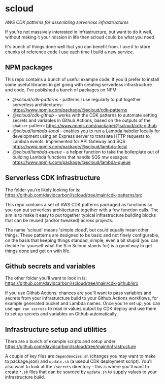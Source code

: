 # scloud

_AWS CDK patterns for assembling serverless infrastructures_

If you're not massively interested in infrastructure, but want to do it well, without making it your mission in life then scloud could be what you need.

It's bunch of things done well that you can benefit from. I use it to store chunks of reference code I use each time I build a new service.

## NPM packages

This repo contains a bunch of useful example code. If you'd prefer to install some useful libraries to get going with creating serverless infrastructure and code, I've published a bunch of packages on NPM:

 * *@scloud/cdk-patterns* - patterns I use regularly to put together serverless architectures: https://www.npmjs.com/package/@scloud/cdk-patterns
 * *@scloud/cdk-github* - works with the CDK patterns to automate setting secrets and variables in Github Actions, based on the outputs of the `ghaUser` pattern: https://www.npmjs.com/package/@scloud/cdk-github
 * *@scloud/lambda-local* - enables you to run a Lambda habdler locally for development using an Express server to translate HTTP requests to Lambda events. Implemented for API Gateway and SQS: https://www.npmjs.com/package/@scloud/lambda-local
 * *@scloud/lambda-queue* - a helper function to take the boilerplate out of building Lambda functions that handle SQS mw
essages: https://www.npmjs.com/package/@scloud/lambda-queue

## Serverless CDK infrastructure

The folder you're likely looking for is: https://github.com/davidcarboni/scloud/tree/main/cdk-patterns/src

This repo contains a set of AWS CDK patterns packaged as functions so you can put serverless architectures together with a few function calls. The aim is to make it easy to put together typical infrastructure building blocks that can be reused (and/or tweaked) across projects.

The name 'scloud' means 'simple cloud', but could equally mean other things. These patterns are designed to be basic and not finely configurable, on the basis that keeping things standad, simple, even a bit stupid (you can decide for yourself what the S in Scloud stands for) is a good way to get things done and get on with life.

## Github secrets and variables

The other folder you'll want to look in is: https://github.com/davidcarboni/scloud/tree/main/cdk-github/src

If you use Github Actions, chances are you'll want to pass variables and secrets from your infrasturcture build to your Github Actions workflows, for example generated bucket and Lambda names. Once you're set up, you can use `npm run secrets` to read in values output by CDK deploy and use them to set up secrets and variables on Github automatically.

## Infrastructure setup and utilities

There are a bunch of example scripts and setup under https://github.com/davidcarboni/scloud/tree/main/infrastructure

A couple of key files are `dependencies.sh` (changes you may want to make to package.json) and `update.sh` (a usedul CDK deployment script). You'll also want to look at the `/secrets` directory - this is where you'll want to create `*.sh` files that can be sourced by `update.sh` to supply values to your infrastructure build.
